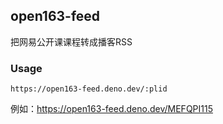 ## open163-feed

把网易公开课课程转成播客RSS

### Usage

`https://open163-feed.deno.dev/:plid`

例如：https://open163-feed.deno.dev/MEFQPI115
